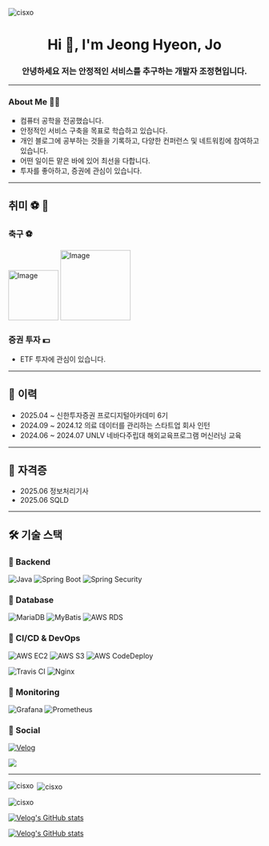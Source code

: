 
<p align="left"> <img src="https://komarev.com/ghpvc/?username=cisxo&label=Profile%20views&color=0e75b6&style=flat" alt="cisxo" /> </p>
<h1 align="center">Hi 👋, I'm Jeong Hyeon, Jo</h1>
<h3 align="center">안녕하세요 저는 안정적인 서비스를 추구하는 개발자 조정현입니다.</h3>

---

### About Me 👋🏻
<ul style = "list-style-type:square;">
<li> 컴퓨터 공학을 전공했습니다. </li>
<li> 안정적인 서비스 구축을 목표로 학습하고 있습니다. </li>
<li> 개인 블로그에 공부하는 것들을 기록하고, 다양한 컨퍼런스 및 네트워킹에 참여하고 있습니다. </li>
<li> 어떤 일이든 맡은 바에 있어 최선을 다합니다.</li>
<li> 투자를 좋아하고, 증권에 관심이 있습니다.</li>

</ul>

---

## 취미 ⚽️ 🏸

### 축구 ⚽

<img src="https://github.com/user-attachments/assets/f6efd237-0d77-42a9-a397-e28090376c3a" width="100" alt="Image">

<img src="https://github.com/user-attachments/assets/3a96975e-eae0-4f57-b45f-b2259b5961eb" width="140" alt="Image">

### 증권 투자 💵
* ETF 투자에 관심이 있습니다.

---

## 📌 이력
* 2025.04 ~         신한투자증권 프로디지털아카데미 6기
* 2024.09 ~ 2024.12 의료 데이터를 관리하는 스타트업 회사 인턴
* 2024.06 ~ 2024.07 UNLV 네바다주립대 해외교육프로그램 머신러닝 교육

---

## 📌 자격증
* 2025.06 정보처리기사
* 2025.06 SQLD

---

## 🛠 기술 스택


### 📌 Backend
![Java](https://img.shields.io/badge/Java-ED8B00?style=for-the-badge&logo=java&logoColor=white) ![Spring Boot](https://img.shields.io/badge/Spring%20Boot-6DB33F?style=for-the-badge&logo=spring-boot&logoColor=white) ![Spring Security](https://img.shields.io/badge/Spring%20Security-6DB33F?style=for-the-badge&logo=spring-security&logoColor=white)

### 📌 Database
![MariaDB](https://img.shields.io/badge/MariaDB-003545?style=for-the-badge&logo=mariadb&logoColor=white) ![MyBatis](https://img.shields.io/badge/MyBatis-DC382D?style=for-the-badge&logo=&logoColor=white) ![AWS RDS](https://img.shields.io/badge/AWS%20RDS-527FFF?style=for-the-badge&logo=amazon-aws&logoColor=white)

### 📌 CI/CD & DevOps
![AWS EC2](https://img.shields.io/badge/AWS%20EC2-FF9900?style=for-the-badge&logo=amazon-aws&logoColor=white) ![AWS S3](https://img.shields.io/badge/AWS%20S3-569A31?style=for-the-badge&logo=amazon-aws&logoColor=white) ![AWS CodeDeploy](https://img.shields.io/badge/AWS%20CodeDeploy-232F3E?style=for-the-badge&logo=amazon-aws&logoColor=white)

![Travis CI](https://img.shields.io/badge/TravisCI-3EAAAF?style=for-the-badge&logo=travisci&logoColor=white)  ![Nginx](https://img.shields.io/badge/Nginx-269539?style=for-the-badge&logo=nginx&logoColor=white)

### 📌 Monitoring
![Grafana](https://img.shields.io/badge/Grafana-F46800?style=for-the-badge&logo=grafana&logoColor=white)  ![Prometheus](https://img.shields.io/badge/Prometheus-E6522C?style=for-the-badge&logo=prometheus&logoColor=white)

### 📌 Social
[![Velog](https://img.shields.io/badge/Velog-20C997?style=for-the-badge&logo=velog&logoColor=white)](https://velog.io/@cisxo)


  <a href="mailto:cisxo2@gmail.com">
    <img
      src="https://img.shields.io/badge/cisxo2@gmail.com-D14836?style=for-the-badge&logo=gmail&logoColor=white"/>
  </a>


---

<p><img align="left" src="https://github-readme-stats.vercel.app/api/top-langs?username=cisxo&show_icons=true&locale=en&layout=compact" alt="cisxo" /></p>


<p>&nbsp;<img align="center" src="https://github-readme-stats.vercel.app/api?username=cisxo&show_icons=true&locale=en" alt="cisxo" /></p>

<p><img align="center" src="https://github-readme-streak-stats.herokuapp.com/?user=cisxo&" alt="cisxo" /></p>

[![Velog's GitHub stats](https://velog-readme-stats.vercel.app/api/badge?name=cisxo)](https://velog.io/@cisxo/posts)

[![Velog's GitHub stats](https://velog-readme-stats.vercel.app/api?name=cisxo)](https://velog-readme-stats.vercel.app/api/redirect?name=cisxo)
